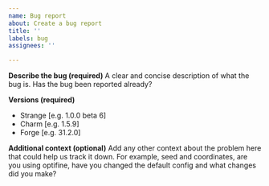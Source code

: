 ```yaml
---
name: Bug report
about: Create a bug report
title: ''
labels: bug
assignees: ''

---
```


**Describe the bug (required)**
A clear and concise description of what the bug is. Has the bug been reported already?

**Versions (required)**
 - Strange [e.g. 1.0.0 beta 6]
 - Charm [e.g. 1.5.9]
 - Forge [e.g. 31.2.0]

**Additional context (optional)**
Add any other context about the problem here that could help us track it down. For example, seed and coordinates, are you using optifine, have you changed the default config and what changes did you make?
